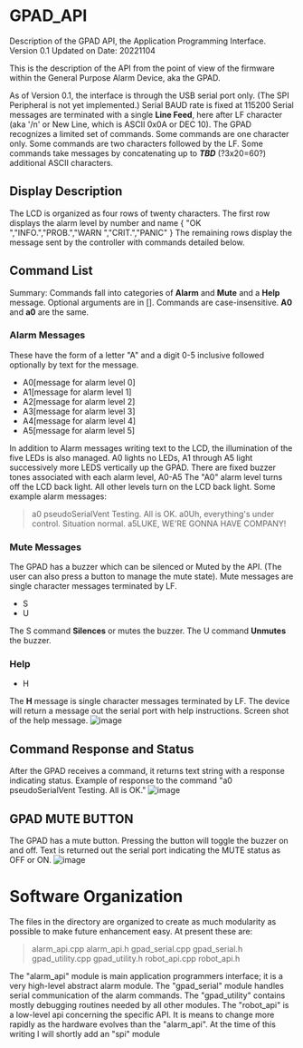 # GPAD_API
Description of the GPAD API, the Application Programming Interface.
Version 0.1
Updated on Date: 20221104

This is the description of the API from the point of view of the firmware within the General Purpose Alarm Device, aka the GPAD.

As of Version 0.1, the interface is through the USB serial port only. (The SPI Peripheral is not yet implemented.)
Serial BAUD rate is fixed at 115200
Serial messages are terminated with a single **Line Feed**, here after LF character (aka '/n' or New Line, which is ASCII 0x0A or DEC 10).
The GPAD recognizes a limited set of commands.
Some commands are one character only.
Some commands are two characters followed by the LF.
Some commands take messages by concatenating up to _**TBD**_ (?3x20=60?) additional ASCII characters.

## Display Description
The LCD is organized as four rows of twenty characters.
The first row displays the alarm level by number and name { "OK   ","INFO.","PROB.","WARN ","CRIT.","PANIC" }
The remaining rows display the message sent by the controller with commands detailed below.

## Command List
Summary:
Commands fall into categories of **Alarm** and **Mute** and a **Help** message.
Optional arguments are in [].
Commands are case-insensitive. **A0** and **a0** are the same.

### Alarm Messages
These have the form of a letter "A" and a digit 0-5 inclusive followed optionally by text for the message.
* A0[message for alarm level 0]
* A1[message for alarm level 1]
* A2[message for alarm level 2]
* A3[message for alarm level 3]
* A4[message for alarm level 4]
* A5[message for alarm level 5]

In addition to Alarm messages writing text to the LCD, the illumination of the five LEDs is also managed.  A0 lights no LEDs, A1 through A5 light successively more LEDS vertically up the GPAD.
There are fixed buzzer tones associated with each alarm level, A0-A5
The "A0" alarm level turns off the LCD back light.  All other levels turn on the LCD back light.
Some example alarm messages:
> a0 pseudoSerialVent Testing.  All is OK.
> a0Uh, everything's under control. Situation normal.
> a5LUKE, WE'RE GONNA HAVE COMPANY!

### Mute Messages
The GPAD has a buzzer which can be silenced or Muted by the API. (The user can also press a button to manage the mute state).
Mute messages are single character messages terminated by LF.
* S
* U

The S command **Silences** or mutes the buzzer.
The U command **Unmutes** the buzzer.

### Help
* H

The **H** message is single character messages terminated by LF.
The device will return a message out the serial port with help instructions.
Screen shot of the help message.
![image](https://user-images.githubusercontent.com/5836181/200066531-264861f6-eaba-42e5-be05-d8b6f6640e94.png)


## Command Response and Status
After the GPAD receives a command, it returns text string with a response indicating status.
Example of response to the command "a0 pseudoSerialVent Testing.  All is OK."
![image](https://user-images.githubusercontent.com/5836181/200065137-465a2ade-5cc2-4c08-925f-df86810f21c1.png)


## GPAD MUTE BUTTON
The GPAD has a mute button. Pressing the button will toggle the buzzer on and off.
Text is returned out the serial port indicating the MUTE status as OFF or ON.
![image](https://user-images.githubusercontent.com/5836181/200072832-7efc77ac-50da-4c15-8be6-abd9bafb60cb.png)


# Software Organization

The files in the directory are organized to create as much modularity as possible
to make future enhancement easy. At present these are:

> alarm_api.cpp
> alarm_api.h
> gpad_serial.cpp
> gpad_serial.h
> gpad_utility.cpp
> gpad_utility.h
> robot_api.cpp
> robot_api.h

The "alarm_api" module is main application programmers interface; it is a very
high-level abstract alarm module.
The "gpad_serial" module handles serial communication of the alarm commands.
The "gpad_utility" contains mostly debugging routines needed by all other modules.
The "robot_api" is a low-level api concerning the specific API. It is means to
change more rapidly as the hardware evolves than the "alarm_api".
At the time of this writing I will shortly add an "spi" module